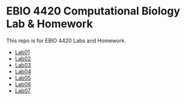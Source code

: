 ﻿# EBIO 4420 Computational Biology Lab & Homework
This repo is for EBIO 4420 Labs and Homework.
* [Lab01](https://github.com/YiZh0/CompBioLabsAndHomework/tree/master/Labs/Lab01)
* [Lab02](https://github.com/YiZh0/CompBioLabsAndHomework/tree/master/Labs/Lab02)
* [Lab03](https://github.com/YiZh0/CompBioLabsAndHomework/tree/master/Labs/Lab03)
* [Lab04](https://github.com/YiZh0/CompBioLabsAndHomework/tree/master/Labs/Lab04)
* [Lab05](https://github.com/YiZh0/CompBioLabsAndHomework/tree/master/Labs/Lab05)
* [Lab06](https://github.com/YiZh0/CompBioLabsAndHomework/tree/master/Labs/Lab06)
* [Lab07](https://github.com/YiZh0/CompBioLabsAndHomework/tree/master/Labs/Lab07)
